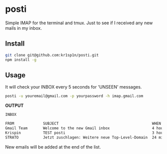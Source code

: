 posti
=====

Simple IMAP for the terminal and tmux.
Just to see if I received any new mails in my inbox.


## Install

```bash
git clone git@github.com:kr1sp1n/posti.git
npm install -g
```

## Usage
It will check your INBOX every 5 seconds for 'UNSEEN' messages.

```bash
posti -u youremail@gmail.com -p yourpassword -h imap.gmail.com
```

__OUTPUT__

```bash
INBOX

FROM             SUBJECT                                          WHEN
Gmail Team       Welcome to the new Gmail inbox                   4 hours ago
Krispin          TEST posti                                       3 hours ago
STRATO           Jetzt zuschlagen: Weitere neue Top-Level-Domain  24 minutes ago
```

New emails will be added at the end of the list.
